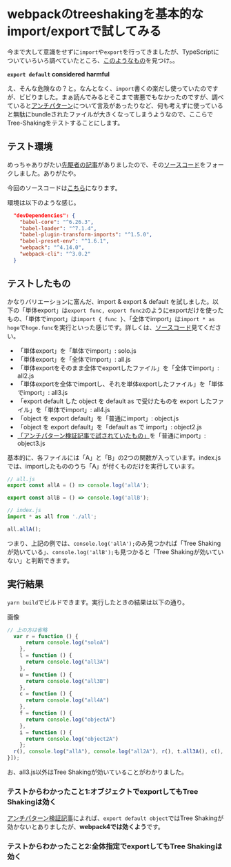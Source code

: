 # webpackのtreeshakingを基本的なimport/exportで試してみる
今まで大して意識をせずに`import`や`export`を行ってきましたが、TypeScriptについていろいろ調べていたところ、[このようなもの](https://basarat.gitbooks.io/typescript/docs/tips/defaultIsBad.html)を見つけ。。

**`export default` considered harmful**

え、そんな危険なの？と。なんとなく、`import`書くの楽だし使っていたのですが、ビビりました。まぁ読んでみるとそこまで害悪でもなかったのですが、調べていると[アンチパターン](https://qiita.com/genshun9/items/4a00aa6c709b9f024821)について言及があったりなど、何も考えずに使っていると無駄にbundleされたファイルが大きくなってしまうようなので、ここらでTree-Shakingをテストすることにします。

## テスト環境
めっちゃありがたい[先駆者の記事](https://qiita.com/soarflat/items/755bbbcd6eb81bd128c4)がありましたので、その[ソースコード](https://github.com/hira777/webpack-tree-shaking-example)をフォークしました。ありがたや。

今回のソースコードは[こちら](https://github.com/Mizumaki/webpack-tree-shaking-example)になります。

環境は以下のような感じ。
```package.json
  "devDependencies": {
    "babel-core": "^6.26.3",
    "babel-loader": "^7.1.4",
    "babel-plugin-transform-imports": "^1.5.0",
    "babel-preset-env": "^1.6.1",
    "webpack": "^4.14.0",
    "webpack-cli": "^3.0.2"
  }
```

## テストしたもの
かなりバリエーションに富んだ、import & export & default を試しました。以下の「単体export」は`export func, export func2`のようにexportだけを使ったもの、「単体でimport」は`import { func }`、「全体でimport」は`import * as hoge`で`hoge.func`を実行といった感じです。詳しくは、[ソースコード](https://github.com/Mizumaki/webpack-tree-shaking-example)見てください。

- 「単体export」を「単体でimport」: solo.js
- 「単体export」を「全体でimport」: all.js
- 「単体exportをそのまま全体でexportしたファイル」を「全体でimport」: all2.js
- 「単体exportを全体でimportし、それを単体exportしたファイル」を「単体でimport」: all3.js
- 「export default した object を default as で受けたものを export したファイル」を「単体でimport」: all4.js
- 「object を export default」を「普通にimport」: object.js
- 「object を export default」を「default as で import」: object2.js
- [「アンチパターン検証記事で試されていたもの」](https://qiita.com/genshun9/items/4a00aa6c709b9f024821#export-default-オブジェクト)を「普通にimport」: object3.js

基本的に、各ファイルには「A」と「B」の2つの関数が入っています。index.jsでは、importしたもののうち「A」が付くものだけを実行しています。

```javascript
// all.js
export const allA = () => console.log('allA');

export const allB = () => console.log('allB');

// index.js
import * as all from './all';

all.allA();
```

つまり、上記の例では、`console.log('allA');`のみ見つかれば「Tree Shakingが効いている」、`console.log('allB');`も見つかると「Tree Shakingが効いていない」と判断できます。

## 実行結果
`yarn build`でビルドできます。実行したときの結果は以下の通り。

画像

```dist/bundle.js
// 上の方は省略
  var r = function () {
      return console.log("soloA")
    },
    l = function () {
      return console.log("all3A")
    },
    u = function () {
      return console.log("all3B")
    },
    c = function () {
      return console.log("all4A")
    },
    f = function () {
      return console.log("objectA")
    },
    i = function () {
      return console.log("object2A")
    };
  r(), console.log("allA"), console.log("all2A"), r(), t.all3A(), c(), f(), i(), console.log("foo")
}]);
```

お、all3.js以外はTree Shakingが効いていることがわかりました。

### テストからわかったこと1:オブジェクトでexportしてもTree Shakingは効く
[アンチパターン検証記事](https://qiita.com/genshun9/items/4a00aa6c709b9f024821#export-default-オブジェクト)によれば、`export default object`ではTree Shakingが効かないとありましたが、**webpack4では効くよう**です。

### テストからわかったこと2:全体指定でexportしてもTree Shakingは効く

